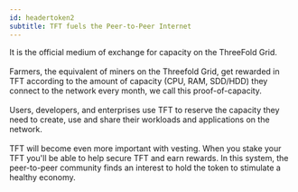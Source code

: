 ```yaml
---
id: headertoken2
subtitle: TFT fuels the Peer-to-Peer Internet
---
```


It is the official medium of exchange for capacity on the ThreeFold Grid.
<br />
<br />
Farmers, the equivalent of miners on the Threefold Grid, get rewarded in TFT according to the amount of capacity (CPU, RAM, SDD/HDD) they connect to the network every month, we call this proof-of-capacity. 
<br />
<br />
Users, developers, and enterprises use TFT to reserve the capacity they need to create, use and share their workloads and applications on the network.
<br />
<br />
TFT will become even more important with vesting. When you stake your TFT you'll be able to help secure TFT and earn rewards. In this system, the peer-to-peer community finds an interest to hold the token to stimulate a healthy economy.
